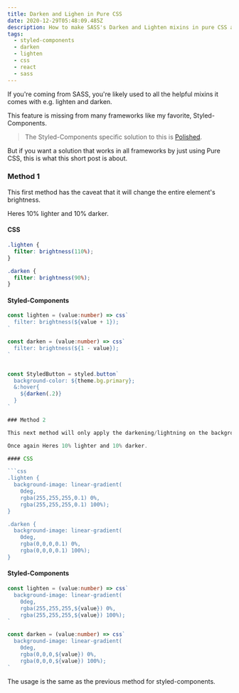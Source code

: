 ```yaml
---
title: Darken and Lighen in Pure CSS
date: 2020-12-29T05:48:09.485Z
description: How to make SASS's Darken and Lighten mixins in pure CSS and Styled-Components
tags:
  - styled-components
  - darken
  - lighten
  - css
  - react
  - sass
---
```

If you're coming from SASS, you're likely used to all the helpful mixins it comes with e.g. lighten and darken.

This feature is missing from many frameworks like my favorite, Styled-Components.

> The Styled-Components specific solution to this is [Polished](https://github.com/styled-components/polished).

But if you want a solution that works in all frameworks by just using Pure CSS, this is what this short post is about. 

### Method 1

This first method has the caveat that it will change the entire element's brightness.

Heres 10% lighter and 10% darker.

#### CSS

```css
.lighten {
  filter: brightness(110%);
}

.darken {
  filter: brightness(90%);
}
```

#### Styled-Components

```ts
const lighten = (value:number) => css`
  filter: brightness(${value + 1});
`

const darken = (value:number) => css`
  filter: brightness(${1 - value});
`
```

```ts

const StyledButton = styled.button`
  background-color: ${theme.bg.primary};
  &:hover{
    ${darken(.2)}
  }
`

### Method 2

This next method will only apply the darkening/lightning on the background color.

Once again Heres 10% lighter and 10% darker.

#### CSS

```css
.lighten {
  background-image: linear-gradient(
    0deg,
    rgba(255,255,255,0.1) 0%,
    rgba(255,255,255,0.1) 100%);
}

.darken {
  background-image: linear-gradient(
    0deg,
    rgba(0,0,0,0.1) 0%,
    rgba(0,0,0,0.1) 100%);
}
```

#### Styled-Components

```ts
const lighten = (value:number) => css`
  background-image: linear-gradient(
    0deg,
    rgba(255,255,255,${value}) 0%,
    rgba(255,255,255,${value}) 100%);
`

const darken = (value:number) => css`
  background-image: linear-gradient(
    0deg,
    rgba(0,0,0,${value}) 0%,
    rgba(0,0,0,${value}) 100%);
`
```

The usage is the same as the previous method for styled-components.